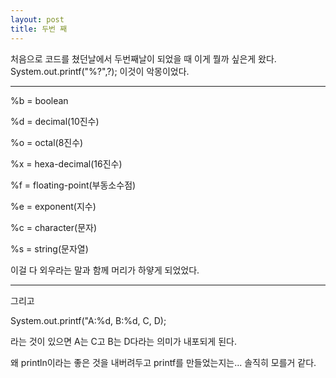 ```yaml
---
layout: post
title: 두번 째
---
```

처음으로 코드를 쳤던날에서 두번째날이 되었을 때 이게 뭘까 싶은게 왔다.
System.out.printf("%?",?);
이것이 악몽이었다.

--------
%b = boolean

%d = decimal(10진수)

%o = octal(8진수)

%x = hexa-decimal(16진수)

%f = floating-point(부동소수점)

%e = exponent(지수)

%c = character(문자)

%s = string(문자열)

이걸 다 외우라는 말과 함께 머리가 하얗게 되었었다.

--------

그리고

System.out.printf("A:%d, B:%d, C, D);

라는 것이 있으면 A는 C고 B는 D다라는 의미가 내포되게 된다.

왜 println이라는 좋은 것을 내버려두고 printf를 만들었는지는... 솔직히 모를거 같다.
